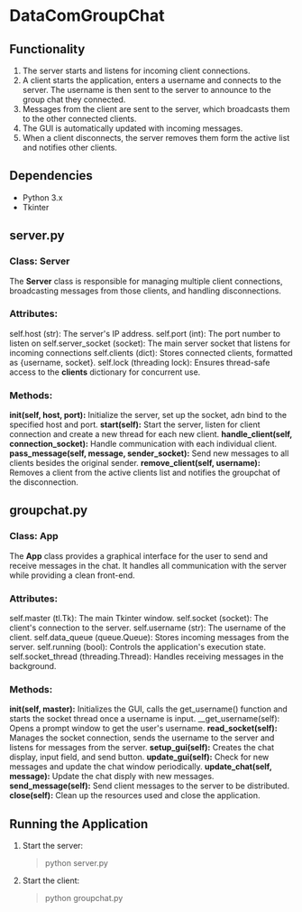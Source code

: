 # DataComGroupChat

## Functionality
1. The server starts and listens for incoming client connections.
2. A client starts the application, enters a username and connects to the server. The username is then sent to the server to announce to the group chat they connected.
3. Messages from the client are sent to the server, which broadcasts them to the other connected clients.
4. The GUI is automatically updated with incoming messages.
5. When a client disconnects, the server removes them form the active list and notifies other clients.


## Dependencies
- Python 3.x
- Tkinter


## server.py
### Class: Server
The **Server** class is responsible for managing multiple client connections, broadcasting messages from those clients, and handling disconnections.

### Attributes:
self.host (str): The server's IP address.
self.port (int): The port number to listen on
self.server_socket (socket): The main server socket that listens for incoming connections
self.clients (dict): Stores connected clients, formatted as {username, socket}.
self.lock (threading lock): Ensures thread-safe access to the **clients** dictionary for concurrent use.

### Methods:
__init(self, host, port):__ Initialize the server, set up the socket, adn bind to the specified host and port.
__start(self):__ Start the server, listen for client connection and create a new thread for each new client.
__handle_client(self, connection_socket):__ Handle communication with each individual client.
__pass_message(self, message, sender_socket):__ Send new messages to all clients besides the original sender.
__remove_client(self, username):__ Removes a client from the active clients list and notifies the groupchat of the disconnection.


## groupchat.py
### Class: App
The **App** class provides a graphical interface for the user to send and receive messages in the chat. It handles all communication with the server while providing a clean front-end.

### Attributes:
self.master (tl.Tk): The main Tkinter window.
self.socket (socket): The client's connection to the server.
self.username (str): The username of the client.
self.data_queue (queue.Queue): Stores incoming messages from the server.
self.running (bool): Controls the application's execution state.
self.socket_thread (threading.Thread): Handles receiving messages in the background.

### Methods:
__init(self, master):__ Initializes the GUI, calls the get_username() function and starts the socket thread once a username is input.
__get_username(self): Opens a prompt window to get the user's username.
__read_socket(self):__ Manages the socket connection, sends the username to the server and listens for messages from the server.
__setup_gui(self):__ Creates the chat display, input field, and send button.
__update_gui(self):__ Check for new messages and update the chat window periodically.
__update_chat(self, message):__ Update the chat disply with new messages.
__send_message(self):__ Send client messages to the server to be distributed.
__close(self):__ Clean up the resources used and close the application.




## Running the Application
1. Start the server:
   > python server.py
3. Start the client:
   > python groupchat.py
